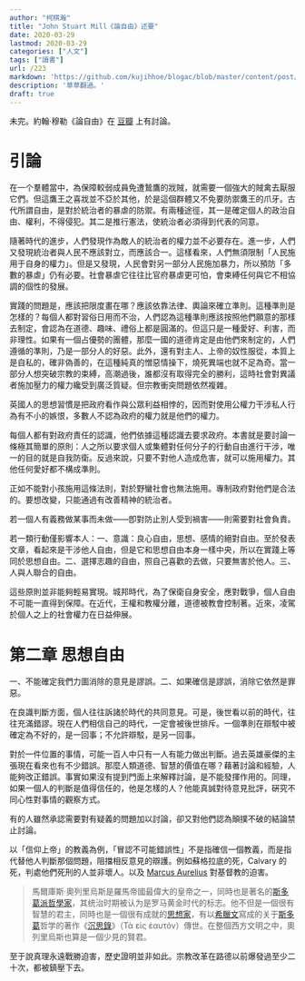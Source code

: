 ```yaml
---
author: "柯棋瀚"
title: "John Stuart Mill《論自由》述要"
date: 2020-03-29
lastmod: 2020-03-29
categories: ["人文"]
tags: ["讀書"]
url: /223
markdown: 'https://github.com/kujihhoe/blogac/blob/master/content/post/223論自由.md'
description: '草草翻過。'
draft: true
---
```


未完。約翰·穆勒《論自由》在 [豆瓣](https://book.douban.com/subject/6397522/) 上有討論。

# 引論

在一个羣體當中，為保障較弱成員免遭鷙鷹的戕賊，就需要一個強大的賊禽去厭服它們。但這鷹王之喜戕並不亞於其他，於是這個群體又不免要防禦鷹王的爪牙。古代所謂自由，是對於統治者的暴虐的防禦。有兩種途徑，其一是確定個人的政治自由、權利，不得侵犯。其二是推行憲法，使統治者必須得到代表的同意。

隨著時代的進步，人們發現作為敵人的統治者的權力並不必要存在。進一步，人們又發現統治者與人民不應該對立，而應該合一。這樣看來，人們無須限制「人民施用于自身的權力」。但是又發現，人民會對另一部分人民施加暴力，所以預防「多數的暴虐」仍有必要。社會暴虐它往往比官府暴虐更可怕，會束縛任何與它不相協調的個性的發展。

實踐的問題是，應該把限度畫在哪？應該依靠法律、輿論來確立準則。這種準則是怎樣的？每個人都對習俗日用而不治，人們認為這種準則應該按照他們願意的那樣去制定，會認為在道德、趣味、禮俗上都是圓滿的。但這只是一種愛好、利害，而非理性。如果有一個占優勢的團體，那麼一國的道德肯定是由他們來制定的，人們遵循的準則，乃是一部分人的好惡。此外，還有對主人、上帝的奴性服從，本質上是自私的，確非偽善的，在這種純真的憎惡情操下，燒死異端也就不足為奇。當一部分人想突破宗教的束縛，高潮過後，誰都沒有取得完全的勝利，這時社會對異議者施加壓力的權力纔受到廣泛質疑。但宗教衝突問題依然複雜。

英國人的思想習慣是把政府看作與公眾利益相悖的，因而對使用公權力干涉私人行為有不小的嫉恨，多數人不認為政府的權力就是他們的權力。

每個人都有對政府責任的認識，他們依據這種認識去要求政府。本書就是要討論一條極其簡單的原則：人之所以要求個人或集體對任何分子的行動自由進行干涉，唯一的目的就是自我防衛。反過來說，只要不對他人造成危害，就可以施用權力。其他任何愛好都不構成準則。

正如不能對小孩施用這條法則，對於野蠻社會也無法施用。專制政府對他們是合法的。要想改變，只能通過有改善精神的統治者。

若一個人有義務做某事而未做——卽對防止別人受到禍害——則需要對社會負責。

若一類行動僅影響本人：一、意識：良心自由，思想、感情的絕對自由。至於發表文章，看起來是干涉他人自由，但是它和思想自由本身一樣中央，所以在實踐上等同於思想自由。二、選擇志趣的自由，照自己喜歡的去做，只要無害於他人。三、人與人聯合的自由。

這些原則並非能夠輕易實現。城邦時代，為了保衛自身安全，應對戰爭，個人自由不可能一直得到保障。在近代，王權和教權分離，道德被教會控制著。近來，凌駕於個人之上的社會權力在日益伸展。

# 第二章 思想自由

一、不能確定我們力圖消除的意見是謬誤。二、如果確信是謬誤，消除它依然是罪惡。

在良識判斷方面，個人往往訴諸於時代的共同意見。可是，後世看以前的時代，往往充滿錯謬。現在人們相信自己的時代，一定會被後世排斥。一個準則在辯駁中被確定為不好的，是一回事；不允許辯駁，是另一回事。

對於一件位置的事情，可能一百人中只有一人有能力做出判斷。過去英雄豪傑的主張現在看來也有不少錯誤。那麼人類道德、智慧的價值在哪？藉著討論和經驗，人能夠改正錯誤。事實如果沒有提到門面上來解釋討論，是不能發揮作用的。同理，如果一個人的判斷是值得信任的，他是怎樣的人？他能真誠對待意見批評，硏究不同心性對事情的觀察方式。

有的人雖然承認需要對有疑義的問題加以討論，卻又對他們認為顛撲不破的結論禁止討論。

以「信仰上帝」的教義為例，「冒認不可能錯誤性」不是指確信一個教義，而是指代替他人判斷那個問題，阻擋相反意見的辯護。例如蘇格拉底的死，Calvary 的死，判處他們死刑的人並非壞人。以及 [Marcus Aurelius](https://en.wikipedia.org/wiki/Marcus_Aurelius) 對基督教的迫害。

> 馬爾庫斯·奧列里烏斯是羅馬帝國最偉大的皇帝之一，同時也是著名的[斯多葛派](https://zh.wikipedia.org/wiki/斯多葛派)[哲學家](https://zh.wikipedia.org/wiki/哲學家)，其统治时期被认为是罗马黄金时代的标志。他不但是一個很有智慧的君主，同時也是一個很有成就的[思想家](https://zh.wikipedia.org/wiki/思想家)，有以[希臘文](https://zh.wikipedia.org/wiki/希臘文)寫成的关于[斯多葛](https://zh.wikipedia.org/wiki/斯多葛)哲学的著作《[沉思錄](https://zh.wikipedia.org/wiki/沉思录)》（Τὰ εἰς ἑαυτόν）傳世。在整個西方文明之中，奧列里烏斯也算是一個少見的賢君。

至于說真理永遠戰勝迫害，歷史證明並非如此。宗教改革在路德以前爆發過至少二十次，都被鎮壓下去。





























